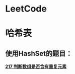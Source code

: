 # LeetCode




# 哈希表

## 使用HashSet的题目：
[**217 判断数组是否含有重复元素**](https://github.com/ferris470/LeetCode/blob/master/217%20%E5%88%A4%E6%96%AD%E6%95%B0%E7%BB%84%E6%98%AF%E5%90%A6%E5%90%AB%E6%9C%89%E9%87%8D%E5%A4%8D%E5%85%83%E7%B4%A0)


